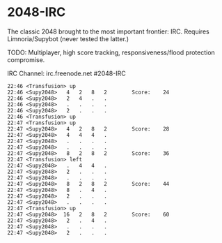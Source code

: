 2048-IRC
========

The classic 2048 brought to the most important frontier: IRC. Requires Limnoria/Supybot (never tested the latter.)

TODO: Multiplayer, high score tracking, responsiveness/flood protection compromise.

IRC Channel: irc.freenode.net #2048-IRC

```
22:46 <Transfusion> up
22:46 <Supy2048>   4   2   8   2        Score:    24
22:46 <Supy2048>   2   4   .   .
22:46 <Supy2048>   .   .   .   .
22:46 <Supy2048>   2   .   .   .
22:46 <Transfusion> up
22:47 <Transfusion> up
22:47 <Supy2048>   4   2   8   2        Score:    28
22:47 <Supy2048>   4   4   4   .
22:47 <Supy2048>   .   .   .   .
22:47 <Supy2048>   .   .   .   .
22:47 <Supy2048>   8   2   8   2        Score:    36
22:47 <Transfusion> left
22:47 <Supy2048>   .   4   4   .
22:47 <Supy2048>   2   .   .   .
22:47 <Supy2048>   .   .   .   .
22:47 <Supy2048>   8   2   8   2        Score:    44
22:47 <Supy2048>   8   .   4   .
22:47 <Supy2048>   2   .   .   .
22:47 <Supy2048>   .   .   .   .
22:47 <Transfusion> up
22:47 <Supy2048>  16   2   8   2        Score:    60
22:47 <Supy2048>   2   .   4   .
22:47 <Supy2048>   .   .   .   .
22:47 <Supy2048>   2   .   .   .
```
